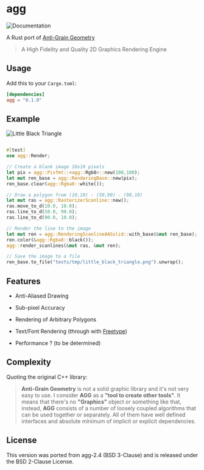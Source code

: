 agg
===

![Documentation](https://docs.rs/agg/badge.svg)

A Rust port of [Anti-Grain Geometry](http://www.antigrain.com/)

> A High Fidelity and Quality 2D Graphics Rendering Engine

## Usage

Add this to your `Cargo.toml`:

```toml
[dependencies]
agg = "0.1.0"
```

## Example

![Little Black Triangle](https://github.com/savage13/agg/blob/master/tests/little_black_triangle.png)

```rust

#[test]
use agg::Render;

// Create a blank image 10x10 pixels
let pix = agg::Pixfmt::<agg::Rgb8>::new(100,100);
let mut ren_base = agg::RenderingBase::new(pix);
ren_base.clear(agg::Rgba8::white());

// Draw a polygon from (10,10) - (50,90) - (90,10)
let mut ras = agg::RasterizerScanline::new();
ras.move_to_d(10.0, 10.0);
ras.line_to_d(50.0, 90.0);
ras.line_to_d(90.0, 10.0);

// Render the line to the image
let mut ren = agg::RenderingScanlineAASolid::with_base(&mut ren_base);
ren.color(&agg::Rgba8::black());
agg::render_scanlines(&mut ras, &mut ren);

// Save the image to a file
ren_base.to_file("tests/tmp/little_black_triangle.png").unwrap();
```

## Features

  - Anti-Aliased Drawing
  - Sub-pixel Accuracy
  - Rendering of Arbitrary Polygons
  - Text/Font Rendering (through with [Freetype](https://www.freetype.org/))

  - Performance ? (to be determined)


## Complexity

Quoting the original C++ library:

> **Anti-Grain Geometry** is not a solid graphic library and it's not very easy to use. I consider **AGG** as a **"tool to create other tools"**. It means that there's no **"Graphics"** object or something like that, instead, **AGG** consists of a number of loosely coupled algorithms that can be used together or separately. All of them have well defined interfaces and absolute minimum of implicit or explicit dependencies.

## License

This version was ported from agg-2.4 (BSD 3-Clause) and is released
under the BSD 2-Clause License.


